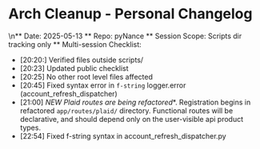 # Arch Cleanup - Personal Changelog

\n** Date: 2025-05-13
 ** Repo: pyNance
 ** Session Scope: Scripts dir tracking only
** Multi-session Checklist:
  - [20:20:] Verified files outside scripts/
  - [20:23] Updated public checklist
  - [20:25] No other root level files affected
  - [20:45] Fixed syntax error in `f-string` logger.error (account_refresh_dispatcher)
  - [21:00] *NEW*  *Plaid routes are being refactored**. Registration begins in refactored `app/routes/plaid/` directory. Functional routes will be declarative, and should depend only on the user-visible api product types.
  - [22:54] Fixed f-string syntax in account_refresh_dispatcher.py